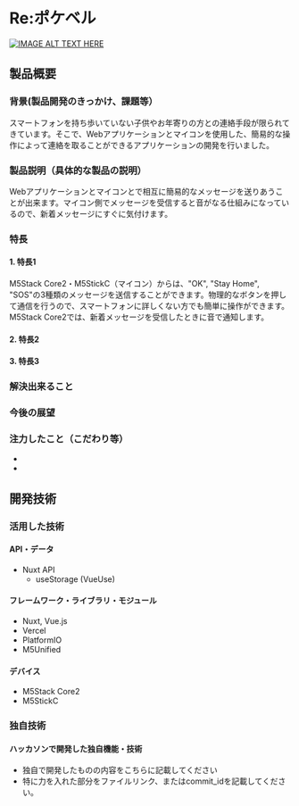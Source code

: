 # Re:ポケベル

[![IMAGE ALT TEXT HERE](https://jphacks.com/wp-content/uploads/2025/05/JPHACKS2025_ogp.jpg)](https://www.youtube.com/watch?v=lA9EluZugD8)

## 製品概要
### 背景(製品開発のきっかけ、課題等）
スマートフォンを持ち歩いていない子供やお年寄りの方との連絡手段が限られてきています。そこで、Webアプリケーションとマイコンを使用した、簡易的な操作によって連絡を取ることができるアプリケーションの開発を行いました。
### 製品説明（具体的な製品の説明）
Webアプリケーションとマイコンとで相互に簡易的なメッセージを送りあうことが出来ます。マイコン側でメッセージを受信すると音がなる仕組みになっているので、新着メッセージにすぐに気付けます。
### 特長
#### 1. 特長1
M5Stack Core2・M5StickC（マイコン）からは、"OK", "Stay Home", "SOS"の3種類のメッセージを送信することができます。物理的なボタンを押して通信を行うので、スマートフォンに詳しくない方でも簡単に操作ができます。
M5Stack Core2では、新着メッセージを受信したときに音で通知します。
#### 2. 特長2
#### 3. 特長3

### 解決出来ること
### 今後の展望
### 注力したこと（こだわり等）
* 
* 

## 開発技術
### 活用した技術
#### API・データ
* Nuxt API
    * useStorage (VueUse)

#### フレームワーク・ライブラリ・モジュール
* Nuxt, Vue.js
* Vercel
* PlatformIO
* M5Unified

#### デバイス
* M5Stack Core2
* M5StickC

### 独自技術
#### ハッカソンで開発した独自機能・技術
* 独自で開発したものの内容をこちらに記載してください
* 特に力を入れた部分をファイルリンク、またはcommit_idを記載してください。
